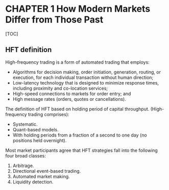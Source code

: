 # CHAPTER 1 How Modern Markets Differ from Those Past

[TOC]



## HFT definition

High-frequency trading is a form of automated trading that employs:

- Algorithms for decision making, order initiation, generation, routing, or execution, for each individual transaction without human direction;
- Low-latency technology that is designed to minimize response times, including proximity and co-location services;
- High-speed connections to markets for order entry; and
- High message rates (orders, quotes or cancellations).

The definition of HFT based on holding period of capital throughput. (High-frequency trading comprises):

- Systematic.
- Quant-based models.
- With holding periods from a fraction of a second to one day (no positions held overnight).

Most market participants agree that HFT strategies fall into the following four broad classes:

1. Arbitrage.
2. Directional event-based trading.
3. Automated market making.
4. Liquidity detection.
